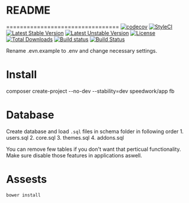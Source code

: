 # README #
=================================
[![codecov](https://codecov.io/gh/speedwork/app/branch/master/graph/badge.svg)](https://codecov.io/gh/speedwork/app)
[![StyleCI](https://styleci.io/repos/37180608/shield)](https://styleci.io/repos/37180608)
[![Latest Stable Version](https://poser.pugx.org/speedwork/app/v/stable)](https://packagist.org/packages/speedwork/app)
[![Latest Unstable Version](https://poser.pugx.org/speedwork/app/v/unstable)](https://packagist.org/packages/speedwork/app)
[![License](https://poser.pugx.org/speedwork/app/license)](https://packagist.org/packages/speedwork/app)
[![Total Downloads](https://poser.pugx.org/speedwork/app/downloads)](https://packagist.org/packages/speedwork/app)
[![Build status](https://ci.appveyor.com/api/projects/status/10aw52t4ga4kek27?svg=true)](https://ci.appveyor.com/project/2stech/app)
[![Build Status](https://travis-ci.org/speedwork/app.svg?branch=master)](https://travis-ci.org/speedwork/app)


Rename .evn.example to .env and change necessary settings.

# Install 
composer create-project --no-dev --stability=dev speedwork/app fb

# Database

Create database and load `.sql` files in schema folder in following order
    1. users.sql
    2. core.sql
    3. themes.sql
    4. addons.sql

You can remove few tables if you don't want that perticual functionality. 
Make sure disable those features in applications aswell.

# Assests
    bower install
